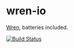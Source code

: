 # wren-io

[Wren](https://www.github.com/munificent/wren), batteries included.

[![Build Status](https://travis-ci.org/zeckalpha/wren-io.svg)](https://travis-ci.org/zeckalpha/wren-io)
